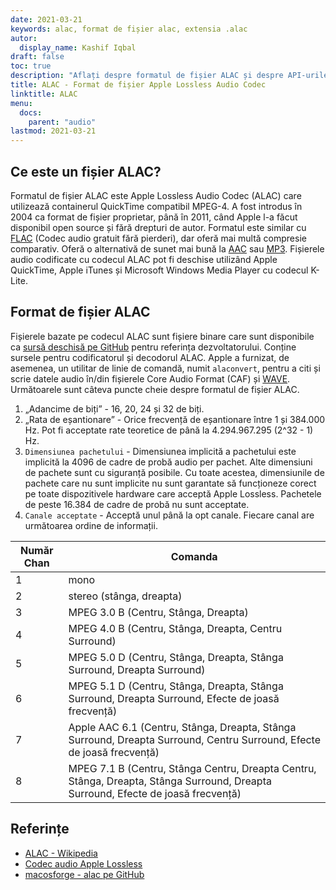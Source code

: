 ```yaml
---
date: 2021-03-21
keywords: alac, format de fișier alac, extensia .alac
autor:
  display_name: Kashif Iqbal
draft: false
toc: true
description: "Aflați despre formatul de fișier ALAC și despre API-urile care pot crea și deschide fișiere ALAC."
title: ALAC - Format de fișier Apple Lossless Audio Codec
linktitle: ALAC
menu:
  docs:
    parent: "audio"
lastmod: 2021-03-21
---
```


## Ce este un fișier ALAC?

Formatul de fișier ALAC este Apple Lossless Audio Codec (ALAC) care utilizează containerul QuickTime compatibil MPEG-4. A fost introdus în 2004 ca format de fișier proprietar, până în 2011, când Apple l-a făcut disponibil open source și fără drepturi de autor. Formatul este similar cu [FLAC](/ro/audio/flac/) (Codec audio gratuit fără pierderi), dar oferă mai multă compresie comparativ. Oferă o alternativă de sunet mai bună la [AAC](/ro/audio/aac/) sau [MP3](/ro/audio/mp3/). Fișierele audio codificate cu codecul ALAC pot fi deschise utilizând Apple QuickTime, Apple iTunes și Microsoft Windows Media Player cu codecul K-Lite.

## Format de fișier ALAC

Fișierele bazate pe codecul ALAC sunt fișiere binare care sunt disponibile ca [sursă deschisă pe GitHub](https://github.com/macosforge/alac) pentru referința dezvoltatorului. Conține sursele pentru codificatorul și decodorul ALAC. Apple a furnizat, de asemenea, un utilitar de linie de comandă, numit `alaconvert`, pentru a citi și scrie datele audio în/din fișierele Core Audio Format (CAF) și [WAVE](/ro/audio/wav/). Următoarele sunt câteva puncte cheie despre formatul de fișier ALAC.

1. „Adancime de biți” - 16, 20, 24 și 32 de biți.
1. „Rata de eșantionare” - Orice frecvență de eșantionare între 1 și 384.000 Hz. Pot fi acceptate rate teoretice de până la 4.294.967.295 (2^32 - 1) Hz.
1. `Dimensiunea pachetului` - Dimensiunea implicită a pachetului este implicită la 4096 de cadre de probă audio per pachet. Alte dimensiuni de pachete sunt cu siguranță posibile. Cu toate acestea, dimensiunile de pachete care nu sunt implicite nu sunt garantate să funcționeze corect pe toate dispozitivele hardware care acceptă Apple Lossless. Pachetele de peste 16.384 de cadre de probă nu sunt acceptate.
1. `Canale acceptate` - Acceptă unul până la opt canale. Fiecare canal are următoarea ordine de informații.

|Număr Chan| Comanda|
|---|---|
|1 |mono|
|2 |stereo (stânga, dreapta)|
|3 |MPEG 3.0 B (Centru, Stânga, Dreapta)|
|4 |MPEG 4.0 B (Centru, Stânga, Dreapta, Centru Surround)|
|5 |MPEG 5.0 D (Centru, Stânga, Dreapta, Stânga Surround, Dreapta Surround)|
|6 |MPEG 5.1 D (Centru, Stânga, Dreapta, Stânga Surround, Dreapta Surround, Efecte de joasă frecvență)|
|7 |Apple AAC 6.1 (Centru, Stânga, Dreapta, Stânga Surround, Dreapta Surround, Centru Surround, Efecte de joasă frecvență)|
|8 |MPEG 7.1 B (Centru, Stânga Centru, Dreapta Centru, Stânga, Dreapta, Stânga Surround, Dreapta Surround, Efecte de joasă frecvență)|

## Referințe

* [ALAC - Wikipedia](https://en.wikipedia.org/wiki/Apple_Lossless)
* [Codec audio Apple Lossless](https://macosforge.github.io/alac/)
* [macosforge - alac pe GitHub](https://github.com/macosforge/alac)


